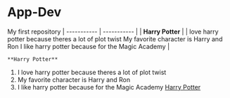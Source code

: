 # App-Dev
My first repository
| ----------- | ----------- |
| **Harry Potter** |
|  love harry potter because theres a lot of plot twist
  My favorite character is Harry and Ron
  I like harry potter because for the Magic Academy |



	**Harry Potter**
 1. I love harry potter because theres a lot of plot twist
 2. My favorite character is Harry and Ron
 3. I like harry potter because for the Magic Academy
[Harry Potter](https://www.harrypotter.com/)
